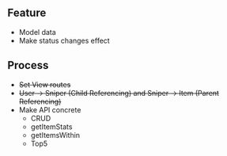 ## Feature
- Model data 
- Make status changes effect

## Process
- ~~Set View routes~~
- ~~User -> Sniper (Child Referencing) and Sniper -> Item (Parent Referencing)~~
- Make API concrete 
  - CRUD
  - getItemStats
  - getItemsWithin
  - Top5